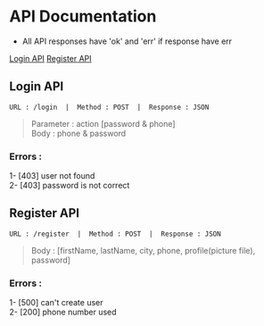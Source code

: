 # API Documentation

- All API responses have 'ok' and 'err' if response have err

[Login API](https://github.com/Apple-Service-ir/AppleService-RepairProject#login-api)
[Register API](https://github.com/Apple-Service-ir/AppleService-RepairProject#register-api)

## Login API

`URL : /login  |  Method : POST  |  Response : JSON`

> Parameter : action [password & phone]\
> Body : phone & password

### Errors :

1- [403] user not found\
2- [403] password is not correct

## Register API

`URL : /register  |  Method : POST  |  Response : JSON`

> Body : [firstName, lastName, city, phone, profile(picture file), password]

### Errors :

1- [500] can't create user\
2- [200] phone number used
